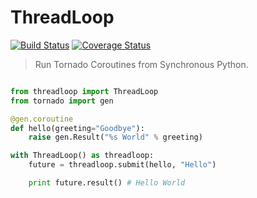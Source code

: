 # ThreadLoop

[![Build Status](https://travis-ci.org/breerly/threadloop.svg?branch=master)](https://travis-ci.org/breerly/threadloop) [![Coverage Status](https://coveralls.io/repos/breerly/threadloop/badge.svg)](https://coveralls.io/r/breerly/threadloop)

> Run Tornado Coroutines from Synchronous Python.

```python

from threadloop import ThreadLoop
from tornado import gen

@gen.coroutine
def hello(greeting="Goodbye"):
    raise gen.Result("%s World" % greeting)

with ThreadLoop() as threadloop:
    future = threadloop.submit(hello, "Hello")

    print future.result() # Hello World
```
